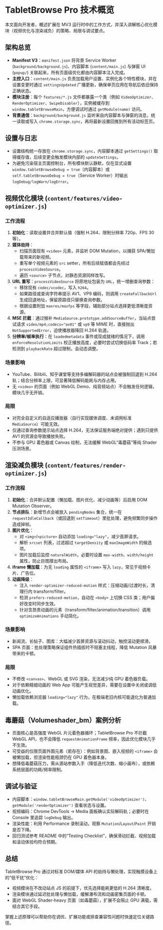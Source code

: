 # TabletBrowse Pro 技术概览

本文面向开发者，概述扩展在 MV3 运行时中的工作方式，并深入讲解核心优化模块（视频优化与渲染减负）的策略、局限与调试要点。

## 架构总览
- **Manifest V3**：`manifest.json` 将背景 Service Worker (`background/background.js`)、内容脚本 (`content/main.js`) 与弹窗 UI (`popup/`) 关联起来，所有页面级优化都由内容脚本注入完成。
- **主控入口**：`content/main.js` 负责加载用户设置、实例化各个特性模块，并在设置变更时通过 `settingsUpdated` 广播更新，确保单页应用在导航后依旧保持正确状态。
- **模块注册**：每个 `features/*.js` 文件都暴露一个类（例如 `VideoOptimizer`、`RenderOptimizer`、`SwipeDisabler`），实例被缓存到 `window.tabletBrowseMain`，方便调试时通过 `getModule(name)` 访问。
- **背景通信**：`background/background.js` 监听来自内容脚本与弹窗的消息，统一读取或写入 `chrome.storage.sync`，再将最新设置回推到所有活动标签页。

## 设置与日志
- 设置结构统一存放在 `chrome.storage.sync`，内容脚本通过 `getSettings()` 取得缓存值，后续变更会触发模块内部的 `updateSettings`。
- 为避免污染宿主页面控制台，所有模块默认静默，仅在显式设置 `window.tabletBrowseDebug = true`（内容脚本）或 `self.tabletBrowseDebug = true`（Service Worker）时输出 `logDebug/logWarn/logError`。

## 视频优化模块 (`content/features/video-optimizer.js`)

### 工作流程
1. **初始化**：读取设置并合并默认值（强制 H.264、限制分辨率 720p、FPS 30 等）。
2. **媒体劫持**：
   - 扫描页面现有 `<video>` 元素，并监听 DOM Mutation，以捕获 SPA/懒加载带来的新视频。
   - 重写单个视频元素的 `src` setter，所有后续赋值都会先经过 `processVideoSource`。
   - 遍历 `<source>` 子节点，对静态资源同样改写。
3. **URL 重写**：`processVideoSource` 将原地址包装为 `URL`，统一增删查询参数：
   - 移除现有 `codec/vcodec`，写入 `h264`。
   - 如果路径或查询字符串提示 AV1、VP9 编码，则调用 `createFallbackUrl` 生成回退地址，保留原路径只替换查询参数。
   - 根据设置附加 `maxres/maxfps` 等字段，辅助部分站点选择更低清晰度资源。
4. **MSE 拦截**：通过猴补 `MediaSource.prototype.addSourceBuffer`，当站点尝试请求 `video/mp4;codecs="av01"` 或 `vp9` 等 MIME 时，直接抛出 `NotSupportedError`，迫使播放器降回 H.264 轨道。
5. **分辨率/帧率执行**：在 `loadedmetadata` 事件或现成就绪的情况下，调用 `enforceResolutionLimits` 校正播放高度，必要时尝试切换低码率 Track；若检测到 `playbackRate` 超过限制，会动态调整。

### 场景影响
- YouTube、Bilibili、知乎课堂等支持多编解码器的站点会被强制回退到 H.264 轨；结合分辨率上限，可显著降低解码能耗与内存占用。
- 无 `<video>` 的页面（例如 WebGL Demo、纯音频站点）不会触发任何逻辑，模块几乎无开销。

### 局限
- 对完全自定义的自适应播放器（自行实现媒体调度、未调用标准 `MediaSource`）可能无效。
- 仅通过查询参数提示站点选择 H.264，无法保证服务端绝对提供；遇到只提供 AV1 的资源会导致播放失败。
- 不参与 GPU 着色器或 Canvas 绘制，无法缓解 WebGL“毒蘑菇”等纯 Shader 压测场景。

## 渲染减负模块 (`content/features/render-optimizer.js`)

### 工作流程
1. **初始化**：合并默认配置（懒加载、图片优化、减少动画等）后启用 DOM Mutation Observer。
2. **节点排队**：新增节点会被放入 `pendingNodes` 集合，统一在 `requestIdleCallback`（或回退到 `setTimeout`）里批处理，避免频繁同步操作造成掉帧。
3. **图片优化**：
   - 对 `<img>`/`<picture>` 自动添加 `loading="lazy"`，减少首屏请求。
   - 解析 `srcset` 列表，过滤超过 `targetDensity` 或 `maxImageWidth` 的候选项。
   - 图片加载后监控 `naturalWidth`，必要时设置 `max-width`、`width/height` 属性，防止巨图撑出布局。
4. **iframe 懒加载**：为无 `loading` 属性的 `<iframe>` 写入 `lazy`，常见于视频卡片、广告位。
5. **动画降级**：
   - 注入 `render-optimizer-reduced-motion` 样式：压缩动画/过渡时长，清理行内 transform/filter。
   - 检测 `prefers-reduced-motion`，自动在 `<body>` 上切换 CSS 类；用户偏好改变时同步生效。
   - 针对含昂贵动画的元素（transform/filter/animation/transition）调用 `optimizeAnimations` 手动简化。

### 场景影响
- 新闻流、长帖子、图库：大幅减少首屏资源与滚动抖动，触控滚动更顺滑。
- SPA 页面：批处理策略保证组件热插拔时不阻塞主线程，降低 Mutation 风暴带来的卡顿。

### 局限
- 不修改 `<canvas>`、WebGL 或 SVG 渲染，无法减少纯 GPU 着色器负载。
- 对于依赖精细动画的 Web App 可能产生视觉差异，需要在设置中关闭或调低动画优化。
- 懒加载依赖浏览器 `loading="lazy"` 行为，在极端老旧内核可能退化为普通加载。

## 毒蘑菇（Volumeshader_bm）案例分析
- 页面核心是高强度 WebGL 片元着色器循环；TabletBrowse Pro 不拦截 WebGL API，也不会降低 `requestAnimationFrame` 频率，因此优化模块几乎不生效。
- 可受益的仅限页面外围元素（若存在）：例如背景图、嵌入视频的 `<iframe>` 会被懒加载，但渲染性能瓶颈仍在 GPU 着色器本身。
- 想降低毒蘑菇压力，需从源站参数入手（降低迭代次数、缩小画布），或依赖系统层面的功耗/频率限制。

## 调试与验证
- 内容脚本：`window.tabletBrowseMain.getModule('videoOptimizer')`、`getModule('renderOptimizer')` 查看状态与设置。
- 视频编码：Chrome DevTools → Media 面板确认实际解码轨；必要时在 Console 里追踪 `logDebug` 输出。
- 渲染性能：利用 Performance 录制滚动，观察 `Mutation`/`Layout`/`Paint` 开销是否下降。
- 回归测试参考 README 中的“Testing Checklist”，确保滑动拦截、视频加载和滚动体验均符合预期。

## 总结
TabletBrowse Pro 通过对标准 DOM/媒体 API 的劫持与懒处理，实现触摸设备上的“低干扰”优化：
- 视频模块在不改动站点 JS 的前提下，优先选择能耗更低的 H.264 清晰度。
- 渲染模块通过延迟批处理与懒加载，缓解瀑布流和动画密集页面的卡顿。
- 面对 WebGL Shader-heavy 页面（如毒蘑菇），扩展不会阻止 GPU 满载，需结合其它手段。

掌握上述原理可以帮助你在调优、扩展功能或排查兼容性问题时快速定位关键路径。
